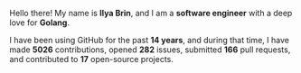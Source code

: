 Hello there! My name is **Ilya Brin**, and I am a **software engineer** with a deep love for **Golang**.

I have been using GitHub for the past **14 years**, and during that time, I have made **5026** contributions, opened **282** issues, submitted **166** pull requests, and contributed to **17** open-source projects.
